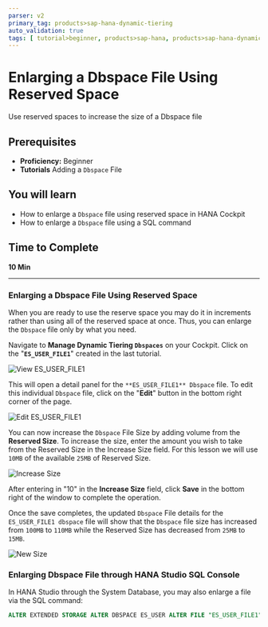 ```yaml
---
parser: v2
primary_tag: products>sap-hana-dynamic-tiering
auto_validation: true
tags: [ tutorial>beginner, products>sap-hana, products>sap-hana-dynamic-tiering, products>sap-hana-studio, topic>big-data, topic>sql ]
---
```


# Enlarging a Dbspace File Using Reserved Space
<!-- description --> Use reserved spaces to increase the size of a Dbspace file

## Prerequisites
 - **Proficiency:** Beginner
 - **Tutorials** Adding a `Dbspace` File

## You will learn
  - How to enlarge a `Dbspace` file using reserved space in HANA Cockpit
  - How to enlarge a `Dbspace` file using a SQL command
## Time to Complete
 **10 Min**

 ---
### Enlarging a Dbspace File Using Reserved Space

When you are ready to use the reserve space you may do it in increments rather than using all of the reserved space at once. Thus, you can enlarge the `Dbspace` file only by what you need.

Navigate to **Manage Dynamic Tiering `Dbspaces`** on your Cockpit. Click on the "**`ES_USER_FILE1`**" created in the last tutorial.

![View ES_USER_FILE1](view_es_file.png)

This will open a detail panel for the `**ES_USER_FILE1** Dbspace` file. To edit this individual `Dbspace` file, click on the "**Edit**" button in the bottom right corner of the page.

![Edit ES_USER_FILE1](edit_es_file.png)

You can now increase the `Dbspace` File Size by adding volume from the **Reserved Size**. To increase the size, enter the amount you wish to take from the Reserved Size in the Increase Size field. For this lesson we will use `10MB` of the available `25MB` of Reserved Size.

![Increase Size](increase-size.png)

After entering in "10" in the **Increase Size** field, click **Save** in the bottom right of the window to complete the operation.

Once the save completes, the updated `Dbspace` File details for the `ES_USER_FILE1 dbspace` file will show that the `Dbspace` file size has increased from `100MB` to `110MB` while the Reserved Size has decreased from `25MB` to `15MB`.

![New Size](new_db_size.png)



### Enlarging Dbspace File through HANA Studio SQL Console

In HANA Studio through the System Database, you may also enlarge a file via the SQL command:

```sql
ALTER EXTENDED STORAGE ALTER DBSPACE ES_USER ALTER FILE "ES_USER_FILE1" ADD 10 MB;
```

